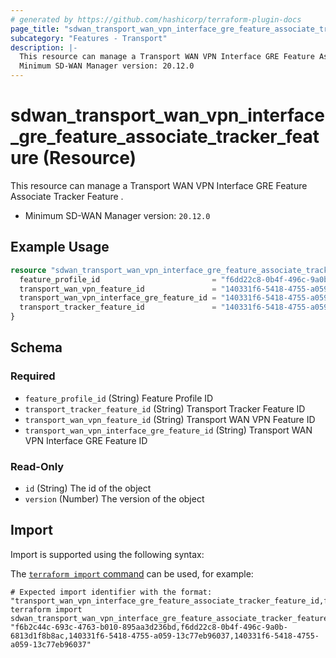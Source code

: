 ```yaml
---
# generated by https://github.com/hashicorp/terraform-plugin-docs
page_title: "sdwan_transport_wan_vpn_interface_gre_feature_associate_tracker_feature Resource - terraform-provider-sdwan"
subcategory: "Features - Transport"
description: |-
  This resource can manage a Transport WAN VPN Interface GRE Feature Associate Tracker Feature .
  Minimum SD-WAN Manager version: 20.12.0
---
```


# sdwan_transport_wan_vpn_interface_gre_feature_associate_tracker_feature (Resource)

This resource can manage a Transport WAN VPN Interface GRE Feature Associate Tracker Feature .
  - Minimum SD-WAN Manager version: `20.12.0`

## Example Usage

```terraform
resource "sdwan_transport_wan_vpn_interface_gre_feature_associate_tracker_feature" "example" {
  feature_profile_id                         = "f6dd22c8-0b4f-496c-9a0b-6813d1f8b8ac"
  transport_wan_vpn_feature_id               = "140331f6-5418-4755-a059-13c77eb96037"
  transport_wan_vpn_interface_gre_feature_id = "140331f6-5418-4755-a059-13c77eb96037"
  transport_tracker_feature_id               = "140331f6-5418-4755-a059-13c77eb96037"
}
```

<!-- schema generated by tfplugindocs -->
## Schema

### Required

- `feature_profile_id` (String) Feature Profile ID
- `transport_tracker_feature_id` (String) Transport Tracker Feature ID
- `transport_wan_vpn_feature_id` (String) Transport WAN VPN Feature ID
- `transport_wan_vpn_interface_gre_feature_id` (String) Transport WAN VPN Interface GRE Feature ID

### Read-Only

- `id` (String) The id of the object
- `version` (Number) The version of the object

## Import

Import is supported using the following syntax:

The [`terraform import` command](https://developer.hashicorp.com/terraform/cli/commands/import) can be used, for example:

```shell
# Expected import identifier with the format: "transport_wan_vpn_interface_gre_feature_associate_tracker_feature_id,feature_profile_id,transport_wan_vpn_feature_id,transport_wan_vpn_interface_gre_feature_id"
terraform import sdwan_transport_wan_vpn_interface_gre_feature_associate_tracker_feature.example "f6b2c44c-693c-4763-b010-895aa3d236bd,f6dd22c8-0b4f-496c-9a0b-6813d1f8b8ac,140331f6-5418-4755-a059-13c77eb96037,140331f6-5418-4755-a059-13c77eb96037"
```

